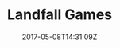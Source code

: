 ---
title: "Landfall Games"
site_link: "http://landfall.se/"
description: "Game studio that focuses on gameplay above all else."
location: "Stockholm"
active: true
active_from: "2015-01-01"
active_to: ""
tags: []
date: "2017-05-08T14:31:09Z"
---